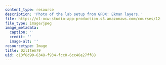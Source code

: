 ```yaml
---
content_type: resource
description: 'Photo of the lab setup from GFDX: Ekman layers.'
file: https://ol-ocw-studio-app-production.s3.amazonaws.com/courses/12-003-atmosphere-ocean-and-climate-dynamics-fall-2008/c13f8d996348f934fcc06cc46e27ff88_DzlItem79.jpg
file_type: image/jpeg
image_metadata:
  caption: ''
  credit: ''
  image-alt: ''
resourcetype: Image
title: DzlItem79
uid: c13f8d99-6348-f934-fcc0-6cc46e27ff88
---
```

